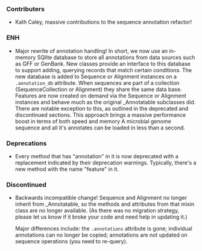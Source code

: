 <!--
A new scriv changelog fragment.

Uncomment the section that is right (remove the HTML comment wrapper).
-->

### Contributers

- Kath Caley, massive contributions to the sequence annotation refactor!

### ENH

- Major rewrite of annotation handling! In short, we now use an in-memory SQlite
  database to store all annotations from data sources such as GFF or GenBank. New
  classes provide an interface to this database to support adding, querying records
  that match certain conditions. The new database is added to Sequence or Alignment
  instances on a `.annotation_db` attribute. When sequences are part of a collection
  (SequenceCollection or Alignment) they share the same data base. Features are now
  created on demand via the Sequence or Alignment instances and behave much as the
  original _Annotatable subclasses did. There are notable exception to this, as
  outlined in the deprecated and discontinued sections.
  This approach brings a massive performance boost in terms of both speed and memory
  A microbial genome sequence and all it's annotates can be loaded in less than a second.

<!--
### BUG

- A bullet item for the BUG category.

-->
<!--
### DOC

- A bullet item for the DOC category.

-->
### Deprecations

- Every method that has "annotation" in it is now deprecated with a replacement
  indicated by their deprecation warnings. Typically, there's a new method with the
  name "feature" in it.

### Discontinued

- Backwards incompatible change! Sequence and Alignment no longer inherit from
  _Annotatable, so the methods and attributes from that mixin class are no longer
  available. (As there was no migration strategy, please let us know if it broke
  your code and need help in updating it.)
  
  Major differences include: the `.annotations` attribute is gone; individual
  annotations can no longer be copied; annotations are not updated on sequence
  operations (you need to re-query).

